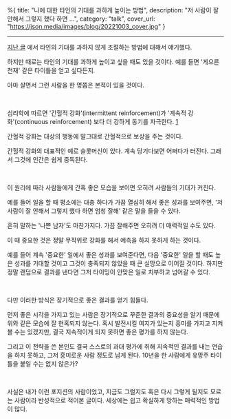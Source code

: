 %{
title: "나에 대한 타인의 기대를 과하게 높이는 방법",
description: "저 사람이 잘 안해서 그렇지 했다 하면 ...",
category: "talk",
cover_url: "https://json.media/images/blog/20221003_cover.jpg"
}

---

[지난 글](https://json.media/blog/how_to_control_other%27s_expectation_of_you) 에서 타인의 기대를 과하지 않게 조절하는 방법에 대해서 얘기했다.

하지만 때로는 타인의 기대를 과하게 높이고 싶을 때도 있을 것이다. 예를 들면 '게으른 천재' 같은 타이틀을 얻고 싶다든지.

아마 살면서 그런 사람을 한 명쯤은 본적이 있을 것이다.

<br>

심리학에 따르면 '간헐적 강화'(intermittent reinforcement)가 '계속적 강화'(continuous reinforcement) 보다 더 강하게 동기를 자극한다. [1](https://www.techtarget.com/whatis/definition/intermittent-reinforcement)

간헐적 강화는 대상의 행동에 말그대로 간헐적으로 보상을 주는 것이다.

간헐적 강화의 대표적인 예로 슬롯머신이 있다. 계속 당기다보면 어쩌다가 터진다. 그래서 그것에 인간은 쉽게 중독된다.

<br>

이 원리에 따라 사람들에게 간혹 좋은 모습을 보이면 오히려 사람들의 기대가 커진다.

예를 들어 일을 할 때 평소에는 대충 하다가 가끔 열심히 해서 좋은 성과를 보여주면, '저 사람이 잘 안해서 그렇지 했다 하면 엄청 잘해' 같은 말을 들을 수 있다.

흔히 말하는 '나쁜 남자'도 마찬가지다. 가끔 잘해주면 오히려 더 매력적일 수도 있다.

이 때 중요한 것은 정말 무작위로 강화를 해서 예측을 하지 못하게 하는 것이다.

예를 들어 계속 '중요한' 일에서 좋은 성과를 보여준다면, 다음 '중요한' 일을 할 때도 높은 성과를 기대할 것이고 그것이 충족되지 않았을 때 큰 실망으로 이어질 것이다. 하지만 정말 랜덤으로 결과를 낸다면 그저 타이밍이 안맞은 일로 치부하고 넘어갈 수 있다.

<br>

다만 이러한 방식은 장기적으로 좋은 결과를 얻기 힘들다.

먼저 좋은 시각을 가지고 있는 사람은 장기적으로 꾸준한 결과의 중요성을 알기 때문에 위와 같은 모습에 잘 현혹되지 않는다. 혹시 발전시킬 여지가 있는지 흥미를 가지고 지켜볼 수는 있겠지만, 결국 지속적이게 되지 못하면 좋은 평가를 하지 않는다.

그리고 이 전략을 쓴 본인도 결국 스스로의 과대 평가에 취해 지속적인 결과를 내는 연습을 하지 못하고, 그저 흥미로운 사람 정도로 남게 된다. 10년을 한 사람에게 유망주 타이틀을 붙일 수는 없지 않은가?

<br>

사실은 내가 이런 포지션의 사람이었고, 지금도 그럴지도 혹은 다시 그렇게 될지도 모르는 사람이라 반성적으로 적어본 글이다. 세상에는 쉽고 확실하게 망하는 매력적인 방법이 많다.
